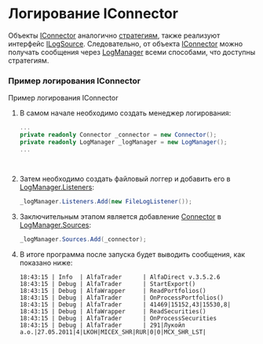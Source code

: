 # Логирование IConnector

Объекты [IConnector](../api/StockSharp.BusinessEntities.IConnector.html) аналогично [стратегиям](LoggingStrategy.md), также реализуют интерфейс [ILogSource](../api/StockSharp.Logging.ILogSource.html). Следовательно, от объекта [IConnector](../api/StockSharp.BusinessEntities.IConnector.html) можно получать сообщения через [LogManager](../api/StockSharp.Logging.LogManager.html) всеми способами, что доступны стратегиям. 

### Пример логирования IConnector

Пример логирования IConnector

1. В самом начале необходимо создать менеджер логирования: 

   ```cs
   ...
   private readonly Connector _connector = new Connector();
   private readonly LogManager _logManager = new LogManager();
   ...
   				
   				
   ```
2. Затем необходимо создать файловый логгер и добавить его в [LogManager.Listeners](../api/StockSharp.Logging.LogManager.Listeners.html): 

   ```cs
   _logManager.Listeners.Add(new FileLogListener());
   ```
3. Заключительным этапом является добавление [Connector](../api/StockSharp.Algo.Connector.html) в [LogManager.Sources](../api/StockSharp.Logging.LogManager.Sources.html): 

   ```cs
   _logManager.Sources.Add(_connector);
   ```
4. В итоге программа после запуска будет выводить сообщения, как показано ниже: 

   ```none
   18:43:15 | Info  | AlfaTrader      | AlfaDirect v.3.5.2.6
   18:43:15 | Debug | AlfaTrader      | StartExport()
   18:43:15 | Debug | AlfaWrapper     | ReadPortfolios()
   18:43:15 | Debug | AlfaTrader      | OnProcessPortfolios()
   18:43:15 | Debug | AlfaTrader      | 41469|15152,43|15530,8|
   18:43:15 | Debug | AlfaWrapper     | ReadSecurities()
   18:43:15 | Debug | AlfaTrader      | OnProcessSecurities
   18:43:15 | Debug | AlfaTrader      | 291|Лукойл а.о.|27.05.2011|4|LKOH|MICEX_SHR|RUR|0|0|MCX_SHR_LST|
   ```
